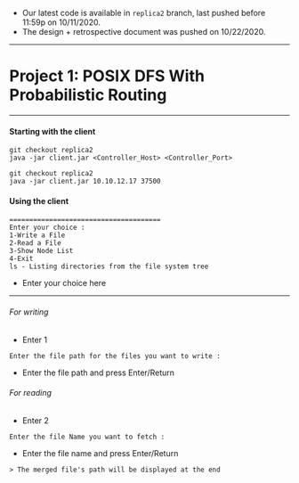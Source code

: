 - Our latest code is available in `replica2` branch, last pushed before 11:59p on 10/11/2020. 
- The design + retrospective document was pushed on 10/22/2020. 
---

# Project 1: POSIX DFS With Probabilistic Routing

---
#### Starting with the client
```
git checkout replica2
java -jar client.jar <Controller_Host> <Controller_Port>
```
```
git checkout replica2
java -jar client.jar 10.10.12.17 37500
```
#### Using the client
```
======================================
Enter your choice : 
1-Write a File
2-Read a File
3-Show Node List
4-Exit
ls - Listing directories from the file system tree
```
- Enter your choice here

---

###### For writing
- Enter 1
```
Enter the file path for the files you want to write :
```
- Enter the file path and press Enter/Return



###### For reading
- Enter 2
```
Enter the file Name you want to fetch :
```
- Enter the file name and press Enter/Return
```
> The merged file's path will be displayed at the end
